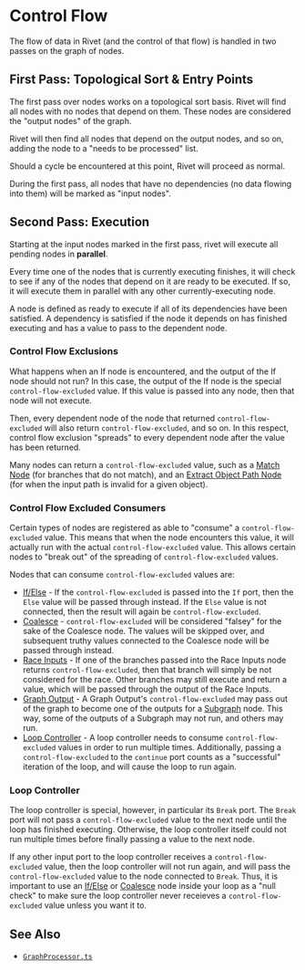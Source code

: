 # Control Flow

The flow of data in Rivet (and the control of that flow) is handled in two passes on the graph of nodes.

## First Pass: Topological Sort & Entry Points

The first pass over nodes works on a topological sort basis. Rivet will find all nodes with no nodes that depend on them. These nodes are considered the "output nodes" of the graph.

Rivet will then find all nodes that depend on the output nodes, and so on, adding the node to a "needs to be processed" list.

Should a cycle be encountered at this point, Rivet will proceed as normal.

During the first pass, all nodes that have no dependencies (no data flowing into them) will be marked as "input nodes".

## Second Pass: Execution

Starting at the input nodes marked in the first pass, rivet will execute all pending
nodes in **parallel**.

Every time one of the nodes that is currently executing finishes, it will check to see if any of the nodes that depend on it are ready to be executed. If so, it will execute them in parallel with any other currently-executing node.

A node is defined as ready to execute if all of its dependencies have been satisfied. A dependency is satisfied if the node it depends on has finished executing and has a value to pass to the dependent node.

### Control Flow Exclusions

What happens when an If node is encountered, and the output of the If node should not run? In this case, the output of the If node is the special `control-flow-excluded` value. If this value is passed into any node, then that node will not execute.

Then, every dependent node of the node that returned `control-flow-excluded` will also return `control-flow-excluded`, and so on. In this respect, control flow exclusion "spreads" to every dependent node after the value has been returned.

Many nodes can return a `control-flow-excluded` value, such as a [Match Node](../node-reference/match.mdx) (for branches that do not match), and an [Extract Object Path Node](../node-reference/extract-object-path.mdx) (for when the input path is invalid for a given object).

### Control Flow Excluded Consumers

Certain types of nodes are registered as able to "consume" a `control-flow-excluded` value. This means that when the node encounters this value, it will actually run with the actual `control-flow-excluded` value. This allows certain nodes to "break out" of the spreading of `control-flow-excluded` values.

Nodes that can consume `control-flow-excluded` values are:

- [If/Else](../node-reference/if-else.mdx) - If the `control-flow-excluded` is passed into the `If` port, then the `Else` value will be passed through instead. If the `Else` value is not connected, then the result will again be `control-flow-excluded`.
- [Coalesce](../node-reference/coalesce.mdx) - `control-flow-excluded` will be considered "falsey" for the sake of the Coalesce node. The values will be skipped over, and subsequent truthy values connected to the Coalesce node will be passed through instead.
- [Race Inputs](../node-reference/race-inputs.mdx) - If one of the branches passed into the Race Inputs node returns `control-flow-excluded`, then that branch will simply be not considered for the race. Other branches may still execute and return a value, which will be passed through the output of the Race Inputs.
- [Graph Output](../node-reference/graph-output.mdx) - A Graph Output's `control-flow-excluded` may pass out of the graph to become one of the outputs for a [Subgraph](../node-reference/subgraph.mdx) node. This way, some of the outputs of a Subgraph may not run, and others may run.
- [Loop Controller](../node-reference/loop-controller.mdx) - A loop controller needs to consume `control-flow-excluded` values in order to run multiple times. Additionally, passing a `control-flow-excluded` to the `continue` port counts as a "successful" iteration of the loop, and will cause the loop to run again.

### Loop Controller

The loop controller is special, however, in particular its `Break` port. The `Break` port will not pass a `control-flow-excluded` value to the next node
until the loop has finished executing. Otherwise, the loop controller itself could not run multiple times before finally passing a value to the next node.

If any other input port to the loop controller receives a `control-flow-excluded` value, then the loop controller will not run again, and will pass the `control-flow-excluded` value to the node connected to `Break`. Thus, it is important to use an [If/Else](../node-reference/if-else.mdx) or [Coalesce](../node-reference/coalesce.mdx) node inside your loop as a "null check" to make sure the loop controller never receieves a `control-flow-excluded` value unless you want it to.

## See Also

- [`GraphProcessor.ts`](https://github.com/Ironclad/rivet/blob/main/packages/core/src/model/GraphProcessor.ts)
